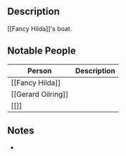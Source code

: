 ## Description
[[Fancy Hilda]]'s boat.

## Notable People
| Person          | Description |
| --------------- | ----------- |
| [[Fancy Hilda]] |             |
| [[Gerard Oilring]]      |             |
| [[]]            |             |

## Notes
* 